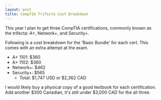 ```yaml
---
layout: post
title: CompTIA Trifecta Cost Breakdown 
---
```

This year I plan to get three CompTIA certifications, commonly known as the trifecta: A+, Network+, and Security+.

Following is a cost breakdown for the 'Basic Bundle' for each cert. This comes with an extra attempt at the exam.

- A+ 1101: $360
- A+ 1102: $360
- Network+: $462
- Security+: $565
    - Total: $1,747 USD or $2,362 CAD

I would likely buy a physical copy of a good textbook for each certification. Add another $300 Canadian, it's still under $3,000 CAD for the all three. 